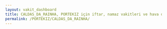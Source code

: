 ```yaml
---
layout: vakit_dashboard
title: CALDAS_DA_RAINHA, PORTEKIZ için iftar, namaz vakitleri ve hava durumu - ilçe/eyalet seç
permalink: /PORTEKIZ/CALDAS_DA_RAINHA/
---
```


<script type="text/javascript">
  var GLOBAL_COUNTRY = 'PORTEKIZ';
  var GLOBAL_CITY = 'CALDAS_DA_RAINHA';
  var GLOBAL_STATE = '';
  var lat = 72;
  var lon = 21;
</script>
